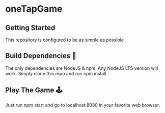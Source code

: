 # oneTapGame

## Getting Started
This repository is configured to be as simple as possible

## Build Dependencies 🚧
The only dependencies are NodeJS & npm. Any NodeJS LTS version will work. Simply clone this repo and run npm install.

## Play The Game 🕹️
Just run npm start and go to localhost:8080 in your favorite web browser.
